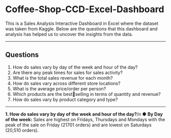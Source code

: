 # Coffee-Shop-CCD-Excel-Dashboard
This is a Sales Analysis Interactive Dashboard in Excel where the dataset was taken from Kaggle. Below are the questions that this dashboard and analysis has helped us to uncover the insights from the data.

---
## Questions
1. How do sales vary by day of the week and hour of the day?
2. Are there any peak times for sales for sales activity?
3. What is the total sales revenue for each month?
4. How do sales vary across different store locations?
5. What is the average price/order per person?
6. Which products are the bestselling in terms of quantity and revenue?
7. How do sales vary by product category and type?
 ---
**1. How do sales vary by day of the week and hour of the day?**/n
● **By Day of the week:** Sales are highest on Fridays, Thursdays and Mondays with the peak of the sale on Friday (21701 orders) and are lowest on Saturdays (20,510 orders).

